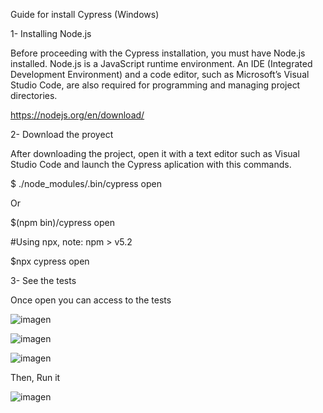 Guide for install Cypress (Windows)

1- Installing Node.js

Before proceeding with the Cypress installation, you must have Node.js installed. Node.js is a JavaScript runtime environment. An IDE (Integrated Development Environment) and a code editor, such as Microsoft’s Visual Studio Code, are also required for programming and managing project directories.

https://nodejs.org/en/download/

2- Download the proyect

After downloading the project, open it with a text editor such as Visual Studio Code and launch the Cypress aplication with this commands.

$ ./node_modules/.bin/cypress open

Or

$(npm bin)/cypress open

#Using npx, note: npm > v5.2

$npx cypress open

3- See the tests

Once open you can access to the tests

![imagen](https://github.com/Molsvick/task-symphony/assets/38704920/5539ef73-070c-4e94-a237-c9fb9a16caab)

![imagen](https://github.com/Molsvick/task-symphony/assets/38704920/0d19443d-8194-4e31-a815-cb42daf5e7eb)

![imagen](https://github.com/Molsvick/task-symphony/assets/38704920/d87ab67b-5d9d-431b-a26f-7add690308c2)

Then, Run it

![imagen](https://github.com/Molsvick/task-symphony/assets/38704920/2645dcde-21ea-414c-aa3e-39badf480ddf)

